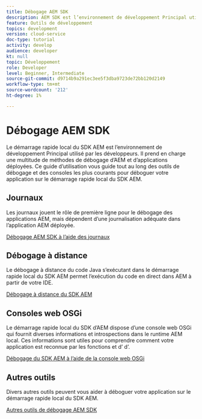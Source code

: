```yaml
---
title: Débogage AEM SDK
description: AEM SDK est l’environnement de développement Principal utilisé par les développeurs. Il prend en charge une multitude de méthodes de débogage AEM et d’applications déployées.
feature: Outils de développement
topics: development
version: cloud-service
doc-type: tutorial
activity: develop
audience: developer
kt: null
topic: Développement
role: Developer
level: Beginner, Intermediate
source-git-commit: d9714b9a291ec3ee5f3dba9723de72bb120d2149
workflow-type: tm+mt
source-wordcount: '212'
ht-degree: 1%

---
```



# Débogage AEM SDK

Le démarrage rapide local du SDK AEM est l’environnement de développement Principal utilisé par les développeurs. Il prend en charge une multitude de méthodes de débogage d’AEM et d’applications déployées. Ce guide d’utilisation vous guide tout au long des outils de débogage et des consoles les plus courants pour déboguer votre application sur le démarrage rapide local du SDK AEM.

## Journaux

Les journaux jouent le rôle de première ligne pour le débogage des applications AEM, mais dépendent d’une journalisation adéquate dans l’application AEM déployée.

[Débogage AEM SDK à l’aide des journaux](./logs.md)

## Débogage à distance

Le débogage à distance du code Java s’exécutant dans le démarrage rapide local du SDK AEM permet l’exécution du code en direct dans AEM à partir de votre IDE.

[Débogage à distance du SDK AEM](./remote-debugging.md)

## Consoles web OSGi

Le démarrage rapide local du SDK d’AEM dispose d’une console web OSGi qui fournit diverses informations et introspections dans le runtime AEM local. Ces informations sont utiles pour comprendre comment votre application est reconnue par les fonctions et d’ d’.

[Débogage du SDK AEM à l’aide de la console web OSGi](./osgi-web-consoles.md)

## Autres outils

Divers autres outils peuvent vous aider à déboguer votre application sur le démarrage rapide local du SDK AEM.

[Autres outils de débogage AEM SDK](./other-tools.md)
